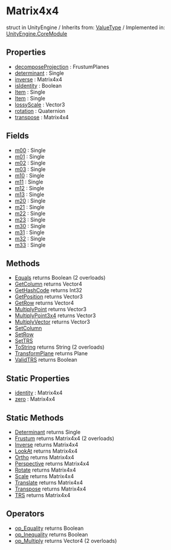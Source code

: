 # Matrix4x4
struct in UnityEngine
 / Inherits from: <a href="https://docs.unity3d.com/6000.0/Documentation/ScriptReference/ValueType.html">ValueType</a> / Implemented in: <a href="https://docs.unity3d.com/6000.0/Documentation/ScriptReference/UnityEngine.CoreModule.html">UnityEngine.CoreModule</a>

## Properties
- <a href="https://docs.unity3d.com/6000.0/Documentation/ScriptReference/Matrix4x4-decomposeProjection.html">decomposeProjection</a> : FrustumPlanes
- <a href="https://docs.unity3d.com/6000.0/Documentation/ScriptReference/Matrix4x4-determinant.html">determinant</a> : Single
- <a href="https://docs.unity3d.com/6000.0/Documentation/ScriptReference/Matrix4x4-inverse.html">inverse</a> : Matrix4x4
- <a href="https://docs.unity3d.com/6000.0/Documentation/ScriptReference/Matrix4x4-isIdentity.html">isIdentity</a> : Boolean
- <a href="https://docs.unity3d.com/6000.0/Documentation/ScriptReference/Matrix4x4-Item.html">Item</a> : Single
- <a href="https://docs.unity3d.com/6000.0/Documentation/ScriptReference/Matrix4x4-Item.html">Item</a> : Single
- <a href="https://docs.unity3d.com/6000.0/Documentation/ScriptReference/Matrix4x4-lossyScale.html">lossyScale</a> : Vector3
- <a href="https://docs.unity3d.com/6000.0/Documentation/ScriptReference/Matrix4x4-rotation.html">rotation</a> : Quaternion
- <a href="https://docs.unity3d.com/6000.0/Documentation/ScriptReference/Matrix4x4-transpose.html">transpose</a> : Matrix4x4

## Fields
- <a href="https://docs.unity3d.com/6000.0/Documentation/ScriptReference/Matrix4x4-m00.html">m00</a> : Single
- <a href="https://docs.unity3d.com/6000.0/Documentation/ScriptReference/Matrix4x4-m01.html">m01</a> : Single
- <a href="https://docs.unity3d.com/6000.0/Documentation/ScriptReference/Matrix4x4-m02.html">m02</a> : Single
- <a href="https://docs.unity3d.com/6000.0/Documentation/ScriptReference/Matrix4x4-m03.html">m03</a> : Single
- <a href="https://docs.unity3d.com/6000.0/Documentation/ScriptReference/Matrix4x4-m10.html">m10</a> : Single
- <a href="https://docs.unity3d.com/6000.0/Documentation/ScriptReference/Matrix4x4-m11.html">m11</a> : Single
- <a href="https://docs.unity3d.com/6000.0/Documentation/ScriptReference/Matrix4x4-m12.html">m12</a> : Single
- <a href="https://docs.unity3d.com/6000.0/Documentation/ScriptReference/Matrix4x4-m13.html">m13</a> : Single
- <a href="https://docs.unity3d.com/6000.0/Documentation/ScriptReference/Matrix4x4-m20.html">m20</a> : Single
- <a href="https://docs.unity3d.com/6000.0/Documentation/ScriptReference/Matrix4x4-m21.html">m21</a> : Single
- <a href="https://docs.unity3d.com/6000.0/Documentation/ScriptReference/Matrix4x4-m22.html">m22</a> : Single
- <a href="https://docs.unity3d.com/6000.0/Documentation/ScriptReference/Matrix4x4-m23.html">m23</a> : Single
- <a href="https://docs.unity3d.com/6000.0/Documentation/ScriptReference/Matrix4x4-m30.html">m30</a> : Single
- <a href="https://docs.unity3d.com/6000.0/Documentation/ScriptReference/Matrix4x4-m31.html">m31</a> : Single
- <a href="https://docs.unity3d.com/6000.0/Documentation/ScriptReference/Matrix4x4-m32.html">m32</a> : Single
- <a href="https://docs.unity3d.com/6000.0/Documentation/ScriptReference/Matrix4x4-m33.html">m33</a> : Single

## Methods
- <a href="https://docs.unity3d.com/6000.0/Documentation/ScriptReference/Matrix4x4.Equals.html">Equals</a> returns Boolean (2 overloads)
- <a href="https://docs.unity3d.com/6000.0/Documentation/ScriptReference/Matrix4x4.GetColumn.html">GetColumn</a> returns Vector4
- <a href="https://docs.unity3d.com/6000.0/Documentation/ScriptReference/Matrix4x4.GetHashCode.html">GetHashCode</a> returns Int32
- <a href="https://docs.unity3d.com/6000.0/Documentation/ScriptReference/Matrix4x4.GetPosition.html">GetPosition</a> returns Vector3
- <a href="https://docs.unity3d.com/6000.0/Documentation/ScriptReference/Matrix4x4.GetRow.html">GetRow</a> returns Vector4
- <a href="https://docs.unity3d.com/6000.0/Documentation/ScriptReference/Matrix4x4.MultiplyPoint.html">MultiplyPoint</a> returns Vector3
- <a href="https://docs.unity3d.com/6000.0/Documentation/ScriptReference/Matrix4x4.MultiplyPoint3x4.html">MultiplyPoint3x4</a> returns Vector3
- <a href="https://docs.unity3d.com/6000.0/Documentation/ScriptReference/Matrix4x4.MultiplyVector.html">MultiplyVector</a> returns Vector3
- <a href="https://docs.unity3d.com/6000.0/Documentation/ScriptReference/Matrix4x4.SetColumn.html">SetColumn</a>
- <a href="https://docs.unity3d.com/6000.0/Documentation/ScriptReference/Matrix4x4.SetRow.html">SetRow</a>
- <a href="https://docs.unity3d.com/6000.0/Documentation/ScriptReference/Matrix4x4.SetTRS.html">SetTRS</a>
- <a href="https://docs.unity3d.com/6000.0/Documentation/ScriptReference/Matrix4x4.ToString.html">ToString</a> returns String (2 overloads)
- <a href="https://docs.unity3d.com/6000.0/Documentation/ScriptReference/Matrix4x4.TransformPlane.html">TransformPlane</a> returns Plane
- <a href="https://docs.unity3d.com/6000.0/Documentation/ScriptReference/Matrix4x4.ValidTRS.html">ValidTRS</a> returns Boolean

## Static Properties
- <a href="https://docs.unity3d.com/6000.0/Documentation/ScriptReference/Matrix4x4-identity.html">identity</a> : Matrix4x4
- <a href="https://docs.unity3d.com/6000.0/Documentation/ScriptReference/Matrix4x4-zero.html">zero</a> : Matrix4x4

## Static Methods
- <a href="https://docs.unity3d.com/6000.0/Documentation/ScriptReference/Matrix4x4.Determinant.html">Determinant</a> returns Single
- <a href="https://docs.unity3d.com/6000.0/Documentation/ScriptReference/Matrix4x4.Frustum.html">Frustum</a> returns Matrix4x4 (2 overloads)
- <a href="https://docs.unity3d.com/6000.0/Documentation/ScriptReference/Matrix4x4.Inverse.html">Inverse</a> returns Matrix4x4
- <a href="https://docs.unity3d.com/6000.0/Documentation/ScriptReference/Matrix4x4.LookAt.html">LookAt</a> returns Matrix4x4
- <a href="https://docs.unity3d.com/6000.0/Documentation/ScriptReference/Matrix4x4.Ortho.html">Ortho</a> returns Matrix4x4
- <a href="https://docs.unity3d.com/6000.0/Documentation/ScriptReference/Matrix4x4.Perspective.html">Perspective</a> returns Matrix4x4
- <a href="https://docs.unity3d.com/6000.0/Documentation/ScriptReference/Matrix4x4.Rotate.html">Rotate</a> returns Matrix4x4
- <a href="https://docs.unity3d.com/6000.0/Documentation/ScriptReference/Matrix4x4.Scale.html">Scale</a> returns Matrix4x4
- <a href="https://docs.unity3d.com/6000.0/Documentation/ScriptReference/Matrix4x4.Translate.html">Translate</a> returns Matrix4x4
- <a href="https://docs.unity3d.com/6000.0/Documentation/ScriptReference/Matrix4x4.Transpose.html">Transpose</a> returns Matrix4x4
- <a href="https://docs.unity3d.com/6000.0/Documentation/ScriptReference/Matrix4x4.TRS.html">TRS</a> returns Matrix4x4

## Operators
- <a href="https://docs.unity3d.com/6000.0/Documentation/ScriptReference/Matrix4x4.op_Equality.html">op_Equality</a> returns Boolean
- <a href="https://docs.unity3d.com/6000.0/Documentation/ScriptReference/Matrix4x4.op_Inequality.html">op_Inequality</a> returns Boolean
- <a href="https://docs.unity3d.com/6000.0/Documentation/ScriptReference/Matrix4x4.op_Multiply.html">op_Multiply</a> returns Vector4 (2 overloads)
